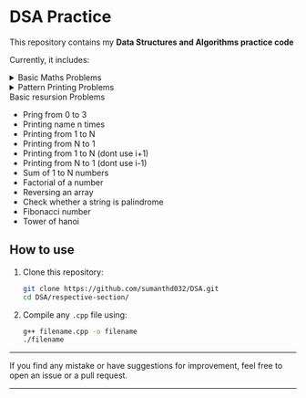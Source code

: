 # DSA Practice

This repository contains my **Data Structures and Algorithms practice code** 

Currently, it includes:
<details>
<summary> Basic Maths Problems</summary>

- Counting digits
- GCD
- Palindrome check
- Reverse number

</details>

<details>
<summary> Pattern Printing Problems</summary>

- Pattern 1
- Pattern 2
- Pattern 3
- Pattern 4
- Pattern 5
- Pattern 6
- Pattern 7
- Pattern 8
- Pattern 9
- Pattern 10

</details>

<summary> Basic resursion Problems</summary>

- Pring from 0 to 3
- Printing name n times
- Printing from 1 to N
- Printing from N to 1
- Printing from 1 to N (dont use i+1)
- Printing from N to 1 (dont use i-1)
- Sum of 1 to N numbers
- Factorial of a number
- Reversing an array
- Check whether a string is palindrome
- Fibonacci number
- Tower of hanoi

</details>


## How to use

1. Clone this repository:
    ```bash
    git clone https://github.com/sumanthd032/DSA.git
    cd DSA/respective-section/
    ```

2. Compile any `.cpp` file using:
    ```bash
    g++ filename.cpp -o filename
    ./filename
    ```

---

If you find any mistake or have suggestions for improvement, feel free to open an issue or a pull request.

---